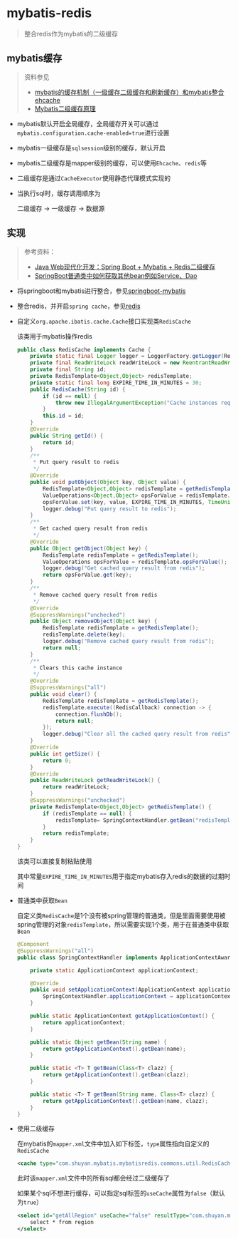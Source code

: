 # mybatis-redis

> 整合redis作为mybatis的二级缓存

## mybatis缓存

> 资料参见
>
> + [mybatis的缓存机制（一级缓存二级缓存和刷新缓存）和mybatis整合ehcache](https://blog.csdn.net/u012373815/article/details/47069223) 
> + [Mybatis二级缓存原理](https://www.jianshu.com/p/5ff874fa696f) 

+ mybatis默认开启全局缓存，全局缓存开关可以通过`mybatis.configuration.cache-enabled=true`进行设置

+ mybatis一级缓存是`sqlsession`级别的缓存，默认开启

+ mybatis二级缓存是mapper级别的缓存，可以使用`Ehcache`、`redis`等

+ 二级缓存是通过`CacheExecutor`使用静态代理模式实现的

+ 当执行sql时，缓存调用顺序为

  二级缓存 → 一级缓存 → 数据源

## 实现

> 参考资料：
>
> + [Java Web现代化开发：Spring Boot + Mybatis + Redis二级缓存](http://kissyu.org/2017/05/29/Java%20Web%E7%8E%B0%E4%BB%A3%E5%8C%96%E5%BC%80%E5%8F%91%EF%BC%9ASpring%20Boot%20+%20Mybatis%20+%20Redis%E4%BD%9C%E4%B8%BA%E4%BA%8C%E7%BA%A7%E7%BC%93%E5%AD%98/) 
> + [SpringBoot普通类中如何获取其他bean例如Service、Dao](https://blog.csdn.net/majunzhu/article/details/79199716) 

+ 将springboot和mybatis进行整合，参见[springboot-mybatis](../springboot-mybatis/README.md)

+ 整合redis，并开启`spring cache`，参见[redis](../../redis/README.md)

+ 自定义`org.apache.ibatis.cache.Cache`接口实现类`RedisCache`

  该类用于mybatis操作redis

  ```java
  public class RedisCache implements Cache {
      private static final Logger logger = LoggerFactory.getLogger(RedisCache.class);
      private final ReadWriteLock readWriteLock = new ReentrantReadWriteLock();
      private final String id;
      private RedisTemplate<Object,Object> redisTemplate;
      private static final long EXPIRE_TIME_IN_MINUTES = 30;
      public RedisCache(String id) {
          if (id == null) {
              throw new IllegalArgumentException("Cache instances require an ID");
          }
          this.id = id;
      }
      @Override
      public String getId() {
          return id;
      }
      /**
       * Put query result to redis
       */
      @Override
      public void putObject(Object key, Object value) {
          RedisTemplate<Object,Object> redisTemplate = getRedisTemplate();
          ValueOperations<Object,Object> opsForValue = redisTemplate.opsForValue();
          opsForValue.set(key, value, EXPIRE_TIME_IN_MINUTES, TimeUnit.MINUTES);
          logger.debug("Put query result to redis");
      }
      /**
       * Get cached query result from redis
       */
      @Override
      public Object getObject(Object key) {
          RedisTemplate redisTemplate = getRedisTemplate();
          ValueOperations opsForValue = redisTemplate.opsForValue();
          logger.debug("Get cached query result from redis");
          return opsForValue.get(key);
      }
      /**
       * Remove cached query result from redis
       */
      @Override
      @SuppressWarnings("unchecked")
      public Object removeObject(Object key) {
          RedisTemplate redisTemplate = getRedisTemplate();
          redisTemplate.delete(key);
          logger.debug("Remove cached query result from redis");
          return null;
      }
      /**
       * Clears this cache instance
       */
      @Override
      @SuppressWarnings("all")
      public void clear() {
          RedisTemplate redisTemplate = getRedisTemplate();
          redisTemplate.execute((RedisCallback) connection -> {
              connection.flushDb();
              return null;
          });
          logger.debug("Clear all the cached query result from redis");
      }
      @Override
      public int getSize() {
          return 0;
      }
      @Override
      public ReadWriteLock getReadWriteLock() {
          return readWriteLock;
      }
      @SuppressWarnings("unchecked")
      private RedisTemplate<Object,Object> getRedisTemplate() {
          if (redisTemplate == null) {
              redisTemplate= SpringContextHandler.getBean("redisTemplate",RedisTemplate.class);
          }
          return redisTemplate;
      }
  }
  ```

  该类可以直接复制粘贴使用

  其中常量`EXPIRE_TIME_IN_MINUTES`用于指定mybatis存入redis的数据的过期时间

+ 普通类中获取`Bean`

  自定义类`RedisCache`是1个没有被spring管理的普通类，但是里面需要使用被spring管理的对象`redisTemplate`，所以需要实现1个类，用于在普通类中获取`Bean`

  ```java
  @Component
  @SuppressWarnings("all")
  public class SpringContextHandler implements ApplicationContextAware {
  
      private static ApplicationContext applicationContext;
  
      @Override
      public void setApplicationContext(ApplicationContext applicationContext) throws BeansException {
          SpringContextHandler.applicationContext = applicationContext;
      }
  
      public static ApplicationContext getApplicationContext() {
          return applicationContext;
      }
  
      public static Object getBean(String name) {
          return getApplicationContext().getBean(name);
      }
  
      public static <T> T getBean(Class<T> clazz) {
          return getApplicationContext().getBean(clazz);
      }
  
      public static <T> T getBean(String name, Class<T> clazz) {
          return getApplicationContext().getBean(name, clazz);
      }
  }
  ```

+ 使用二级缓存

  在mybatis的`mapper.xml`文件中加入如下标签，`type`属性指向自定义的`RedisCache`

  ```xml
  <cache type="com.shuyan.mybatis.mybatisredis.commons.util.RedisCache"/>
  ```

  此时该`mapper.xml`文件中的所有sql都会经过二级缓存了

  如果某个sql不想进行缓存，可以指定sql标签的`useCache`属性为`false`（默认为`true`）

  ```xml
  <select id="getAllRegion" useCache="false" resultType="com.shuyan.mybatis.mybatisredis.business.bean.RegionEntity">
      select * from region
  </select>
  ```

